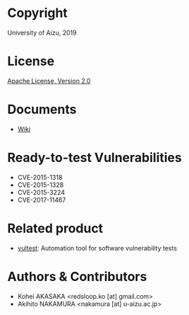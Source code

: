 # Copyright
University of Aizu, 2019

# License
[Apache License, Version 2.0](https://www.apache.org/licenses/)

# Documents
- [Wiki](https://github.com/uoanlab/vultest-db/wiki)

# Ready-to-test Vulnerabilities
- CVE-2015-1318
- CVE-2015-1328
- CVE-2015-3224
- CVE-2017-11467


# Related product
- [vultest](https://github.com/uoanlab/vultest): Automation tool for software vulnerability tests


# Authors & Contributors
- Kohei AKASAKA <redsloop.ko [at] gmail.com>
- Akihito NAKAMURA <nakamura [at] u-aizu.ac.jp>

